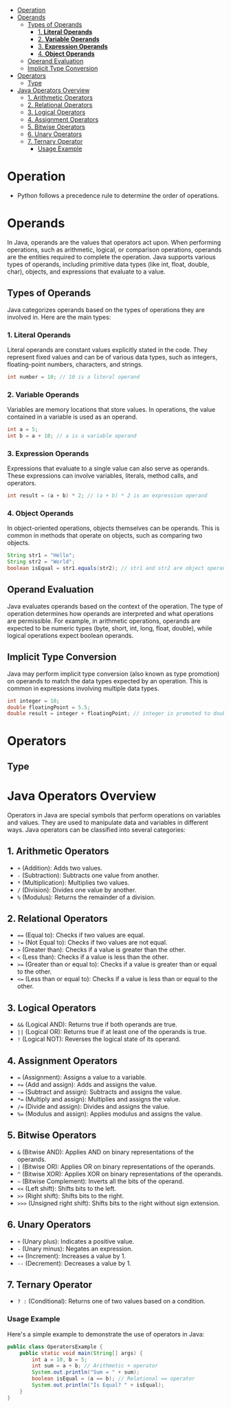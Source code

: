 - [Operation](#operation)
- [Operands](#operands)
  - [Types of Operands](#types-of-operands)
    - [1. **Literal Operands**](#1-literal-operands)
    - [2. **Variable Operands**](#2-variable-operands)
    - [3. **Expression Operands**](#3-expression-operands)
    - [4. **Object Operands**](#4-object-operands)
  - [Operand Evaluation](#operand-evaluation)
  - [Implicit Type Conversion](#implicit-type-conversion)
- [Operators](#operators)
  - [Type](#type)
- [Java Operators Overview](#java-operators-overview)
  - [1. Arithmetic Operators](#1-arithmetic-operators)
  - [2. Relational Operators](#2-relational-operators)
  - [3. Logical Operators](#3-logical-operators)
  - [4. Assignment Operators](#4-assignment-operators)
  - [5. Bitwise Operators](#5-bitwise-operators)
  - [6. Unary Operators](#6-unary-operators)
  - [7. Ternary Operator](#7-ternary-operator)
    - [Usage Example](#usage-example)

# Operation
- Python follows a precedence rule to determine the order of operations.
# Operands

In Java, operands are the values that operators act upon. When performing operations, such as arithmetic, logical, or comparison operations, operands are the entities required to complete the operation. Java supports various types of operands, including primitive data types (like int, float, double, char), objects, and expressions that evaluate to a value.

## Types of Operands

Java categorizes operands based on the types of operations they are involved in. Here are the main types:

### 1. **Literal Operands**
Literal operands are constant values explicitly stated in the code. They represent fixed values and can be of various data types, such as integers, floating-point numbers, characters, and strings.

```java
int number = 10; // 10 is a literal operand
```

### 2. **Variable Operands**
Variables are memory locations that store values. In operations, the value contained in a variable is used as an operand.

```java
int a = 5;
int b = a + 10; // a is a variable operand
```

### 3. **Expression Operands**
Expressions that evaluate to a single value can also serve as operands. These expressions can involve variables, literals, method calls, and operators.

```java
int result = (a + b) * 2; // (a + b) * 2 is an expression operand
```

### 4. **Object Operands**
In object-oriented operations, objects themselves can be operands. This is common in methods that operate on objects, such as comparing two objects.

```java
String str1 = "Hello";
String str2 = "World";
boolean isEqual = str1.equals(str2); // str1 and str2 are object operands
```

## Operand Evaluation

Java evaluates operands based on the context of the operation. The type of operation determines how operands are interpreted and what operations are permissible. For example, in arithmetic operations, operands are expected to be numeric types (byte, short, int, long, float, double), while logical operations expect boolean operands.

## Implicit Type Conversion

Java may perform implicit type conversion (also known as type promotion) on operands to match the data types expected by an operation. This is common in expressions involving multiple data types.

```java
int integer = 10;
double floatingPoint = 5.5;
double result = integer + floatingPoint; // integer is promoted to double
```



# Operators
## Type

# Java Operators Overview

Operators in Java are special symbols that perform operations on variables and values. They are used to manipulate data and variables in different ways. Java operators can be classified into several categories:

## 1. Arithmetic Operators
- `+` (Addition): Adds two values.
- `-` (Subtraction): Subtracts one value from another.
- `*` (Multiplication): Multiplies two values.
- `/` (Division): Divides one value by another.
- `%` (Modulus): Returns the remainder of a division.

## 2. Relational Operators
- `==` (Equal to): Checks if two values are equal.
- `!=` (Not Equal to): Checks if two values are not equal.
- `>` (Greater than): Checks if a value is greater than the other.
- `<` (Less than): Checks if a value is less than the other.
- `>=` (Greater than or equal to): Checks if a value is greater than or equal to the other.
- `<=` (Less than or equal to): Checks if a value is less than or equal to the other.

## 3. Logical Operators
- `&&` (Logical AND): Returns true if both operands are true.
- `||` (Logical OR): Returns true if at least one of the operands is true.
- `!` (Logical NOT): Reverses the logical state of its operand.

## 4. Assignment Operators
- `=` (Assignment): Assigns a value to a variable.
- `+=` (Add and assign): Adds and assigns the value.
- `-=` (Subtract and assign): Subtracts and assigns the value.
- `*=` (Multiply and assign): Multiplies and assigns the value.
- `/=` (Divide and assign): Divides and assigns the value.
- `%=` (Modulus and assign): Applies modulus and assigns the value.

## 5. Bitwise Operators
- `&` (Bitwise AND): Applies AND on binary representations of the operands.
- `|` (Bitwise OR): Applies OR on binary representations of the operands.
- `^` (Bitwise XOR): Applies XOR on binary representations of the operands.
- `~` (Bitwise Complement): Inverts all the bits of the operand.
- `<<` (Left shift): Shifts bits to the left.
- `>>` (Right shift): Shifts bits to the right.
- `>>>` (Unsigned right shift): Shifts bits to the right without sign extension.

## 6. Unary Operators
- `+` (Unary plus): Indicates a positive value.
- `-` (Unary minus): Negates an expression.
- `++` (Increment): Increases a value by 1.
- `--` (Decrement): Decreases a value by 1.

## 7. Ternary Operator
- `? :` (Conditional): Returns one of two values based on a condition.

### Usage Example

Here's a simple example to demonstrate the use of operators in Java:

```java
public class OperatorsExample {
    public static void main(String[] args) {
        int a = 10, b = 5;
        int sum = a + b; // Arithmetic + operator
        System.out.println("Sum = " + sum);
        boolean isEqual = (a == b); // Relational == operator
        System.out.println("Is Equal? " + isEqual);
    }
}
```

